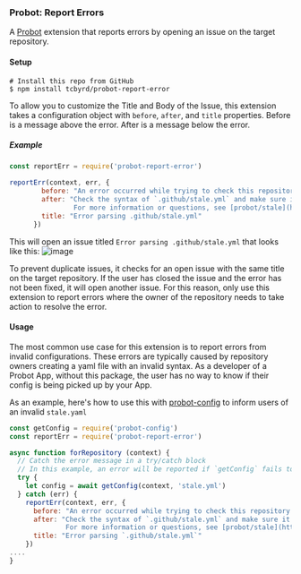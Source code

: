 ### Probot: Report Errors

A [Probot](https://probot.github.io) extension that reports errors by opening an issue on the target repository.


#### Setup

```shell
# Install this repo from GitHub
$ npm install tcbyrd/probot-report-error
```

To allow you to customize the Title and Body of the Issue, this extension takes a configuration object with `before`, `after`, and `title` properties. Before is a message above the error. After is a message below the error.

##### Example
```javascript
const reportErr = require('probot-report-error')

reportErr(context, err, {
        before: "An error occurred while trying to check this repository for stale issues.",
        after: "Check the syntax of `.github/stale.yml` and make sure it's valid.\
                For more information or questions, see [probot/stale](https://github.com/probot/stale/)",
        title: "Error parsing .github/stale.yml"
      })
```

This will open an issue titled `Error parsing .github/stale.yml` that looks like this:
![image](https://user-images.githubusercontent.com/13207348/39201388-ea1662cc-47bc-11e8-92e2-480991e803df.png)

To prevent duplicate issues, it checks for an open issue with the same title on the target repository. If the user has closed the issue and the error has not been fixed, it will open another issue. For this reason, only use this extension to report errors where the owner of the repository needs to take action to resolve the error.

#### Usage
The most common use case for this extension is to report errors from invalid configurations. These errors are typically caused by repository owners creating a yaml file with an invalid syntax. As a developer of a Probot App, without this package, the user has no way to know if their config is being picked up by your App.

As an example, here's how to use this with [probot-config](https://github.com/getsentry/probot-config) to inform users of an invalid `stale.yaml`

```javascript
const getConfig = require('probot-config')
const reportErr = require('probot-report-error')

async function forRepository (context) {
  // Catch the error message in a try/catch block
  // In this example, an error will be reported if `getConfig` fails to parse `stale.yml`
  try {
    let config = await getConfig(context, 'stale.yml')
  } catch (err) {
    reportErr(context, err, {
      before: "An error occurred while trying to check this repository for stale issues.",
      after: "Check the syntax of `.github/stale.yml` and make sure it's valid.\
              For more information or questions, see [probot/stale](https://github.com/probot/stale/)",
      title: "Error parsing `.github/stale.yml`"
    })
....
}
```
